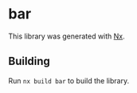 # bar

This library was generated with [Nx](https://nx.dev).

## Building

Run `nx build bar` to build the library.
